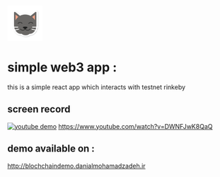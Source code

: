 <img src="https://raw.githubusercontent.com/danial2026/simple-web3-app/main/src/assets/cat-icon.png" width="80" height="80">

# simple web3 app :
this is a simple react app which interacts with testnet rinkeby
  
## screen record
[![youtube demo](https://i.ytimg.com/vi/vjhklxvBgjs/maxresdefault.jpg)](https://www.youtube.com/watch?v=DWNFJwK8QaQ)
https://www.youtube.com/watch?v=DWNFJwK8QaQ

## demo available on :
http://blochchaindemo.danialmohamadzadeh.ir
